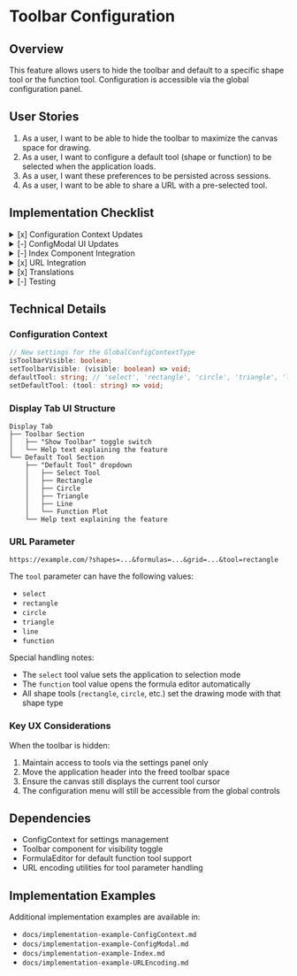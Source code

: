 # Toolbar Configuration

## Overview

This feature allows users to hide the toolbar and default to a specific shape tool or the function tool. Configuration is accessible via the global configuration panel.

## User Stories

1. As a user, I want to be able to hide the toolbar to maximize the canvas space for drawing.
2. As a user, I want to configure a default tool (shape or function) to be selected when the application loads.
3. As a user, I want these preferences to be persisted across sessions.
4. As a user, I want to be able to share a URL with a pre-selected tool.

## Implementation Checklist

<details>
<summary>[x] Configuration Context Updates</summary>

- [x] Add `isToolbarVisible` boolean setting (default: true)
- [x] Add `defaultTool` string setting for tool selection
- [x] Add setter functions for both settings
- [x] Implement localStorage persistence
- [x] Update type definitions
</details>

<details>
<summary>[-] ConfigModal UI Updates</summary>

- [x] Add "Display" tab to configuration modal
- [x] Add toolbar visibility toggle switch
- [ ] Add default tool dropdown selection
- [x] Create appropriate labeling and help text
</details>

<details>
<summary>[-] Index Component Integration</summary>

- [x] Conditionally render toolbar based on visibility setting
- [-] ~~Add toolbar toggle button when toolbar is hidden~~ (UI requires settings panel)
- [x] Initialize with default tool on application load
- [x] Support function tool default with auto-opening formula editor
- [ ] Add keyboard shortcut for toggling toolbar (optional)
</details>

<details>
<summary>[x] URL Integration</summary>

- [x] Add tool selection parameter to URL encoding functions
- [x] Parse tool parameter from URL on application load
- [x] Apply tool selection from URL or fall back to user preference
- [x] Update URL when tool selection changes
</details>

<details>
<summary>[x] Translations</summary>

- [x] Add translation keys for new UI elements
- [x] Update all supported language files
</details>

<details>
<summary>[-] Testing</summary>

- [x] Unit tests for context functionality (Partially done)
- [x] Component tests for ConfigModal UI
- [x] Integration tests for toolbar visibility (Partially done)
- [x] Test default tool selection behavior (Partially done)
- [x] Test URL tool parameter functionality
- [ ] E2E tests for hidden toolbar workflow
</details>

## Technical Details

### Configuration Context

```typescript
// New settings for the GlobalConfigContextType
isToolbarVisible: boolean;
setToolbarVisible: (visible: boolean) => void;
defaultTool: string; // 'select', 'rectangle', 'circle', 'triangle', 'line', 'function'
setDefaultTool: (tool: string) => void;
```

### Display Tab UI Structure

```
Display Tab
├── Toolbar Section
│   ├── "Show Toolbar" toggle switch
│   └── Help text explaining the feature
└── Default Tool Section
    ├── "Default Tool" dropdown
    │   ├── Select Tool
    │   ├── Rectangle
    │   ├── Circle
    │   ├── Triangle
    │   ├── Line
    │   └── Function Plot
    └── Help text explaining the feature
```

### URL Parameter

```
https://example.com/?shapes=...&formulas=...&grid=...&tool=rectangle
```

The `tool` parameter can have the following values:
- `select`
- `rectangle`
- `circle`
- `triangle`
- `line`
- `function`

Special handling notes:
- The `select` tool value sets the application to selection mode
- The `function` tool value opens the formula editor automatically
- All shape tools (`rectangle`, `circle`, etc.) set the drawing mode with that shape type

### Key UX Considerations

When the toolbar is hidden:
1. Maintain access to tools via the settings panel only
2. Move the application header into the freed toolbar space
3. Ensure the canvas still displays the current tool cursor
4. The configuration menu will still be accessible from the global controls

## Dependencies

- ConfigContext for settings management
- Toolbar component for visibility toggle
- FormulaEditor for default function tool support
- URL encoding utilities for tool parameter handling

## Implementation Examples

Additional implementation examples are available in:
- `docs/implementation-example-ConfigContext.md`
- `docs/implementation-example-ConfigModal.md`
- `docs/implementation-example-Index.md`
- `docs/implementation-example-URLEncoding.md` 